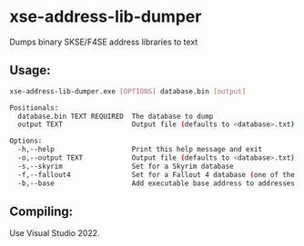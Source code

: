 # xse-address-lib-dumper
Dumps binary SKSE/F4SE address libraries to text

## Usage:
```bash
xse-address-lib-dumper.exe [OPTIONS] database.bin [output]

Positionals:
  database.bin TEXT REQUIRED  The database to dump
  output TEXT                 Output file (defaults to <database>.txt)

Options:
  -h,--help                   Print this help message and exit
  -o,--output TEXT            Output file (defaults to <database>.txt)
  -s,--skyrim                 Set for a Skyrim database
  -f,--fallout4               Set for a Fallout 4 database (one of the two required)
  -b,--base                   Add executable base address to addresses
```

## Compiling:

Use Visual Studio 2022.